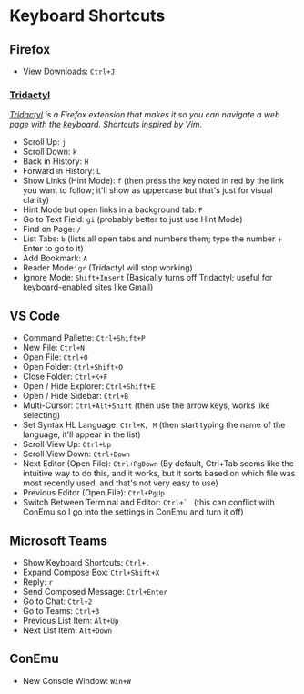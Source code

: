 # Keyboard Shortcuts

## Firefox

- View Downloads: `Ctrl+J`

### [Tridactyl]

*[Tridactyl] is a Firefox extension that makes it so you can navigate a web page with the keyboard. Shortcuts inspired by Vim.*

- Scroll Up: `j`
- Scroll Down: `k`
- Back in History: `H`
- Forward in History: `L`
- Show Links (Hint Mode): `f` (then press the key noted in red by the link you want to follow; it'll show as uppercase but that's just for visual clarity)
- Hint Mode but open links in a background tab: `F`
- Go to Text Field: `gi` (probably better to just use Hint Mode)
- Find on Page: `/`
- List Tabs: `b` (lists all open tabs and numbers them; type the number + Enter to go to it)
- Add Bookmark: `A`
- Reader Mode: `gr` (Tridactyl will stop working)
- Ignore Mode: `Shift+Insert` (Basically turns off Tridactyl; useful for keyboard-enabled sites like Gmail)

## VS Code

- Command Pallette: `Ctrl+Shift+P`
- New File: `Ctrl+N`
- Open File: `Ctrl+O`
- Open Folder: `Ctrl+Shift+O`
- Close Folder: `Ctrl+K+F`
- Open / Hide Explorer: `Ctrl+Shift+E`
- Open / Hide Sidebar: `Ctrl+B`
- Multi-Cursor: `Ctrl+Alt+Shift` (then use the arrow keys, works like selecting)
- Set Syntax HL Language: `Ctrl+K, M` (then start typing the name of the language, it'll appear in the list)
- Scroll View Up: `Ctrl+Up`
- Scroll View Down: `Ctrl+Down`
- Next Editor (Open File): `Ctrl+PgDown` (By default, Ctrl+Tab seems like the intuitive way to do this, and it works, but it sorts based on which file was most recently used, and that's not very easy to use)
- Previous Editor (Open File): `Ctrl+PgUp`
- Switch Between Terminal and Editor: ``Ctrl+` `` (this can conflict with ConEmu so I go into the settings in ConEmu and turn it off)

## Microsoft Teams

- Show Keyboard Shortcuts: `Ctrl+.`
- Expand Compose Box: `Ctrl+Shift+X`
- Reply: `r`
- Send Composed Message: `Ctrl+Enter`
- Go to Chat: `Ctrl+2`
- Go to Teams: `Ctrl+3`
- Previous List Item: `Alt+Up`
- Next List Item: `Alt+Down`

## ConEmu

- New Console Window: `Win+W`

[Tridactyl]: https://github.com/tridactyl/tridactyl